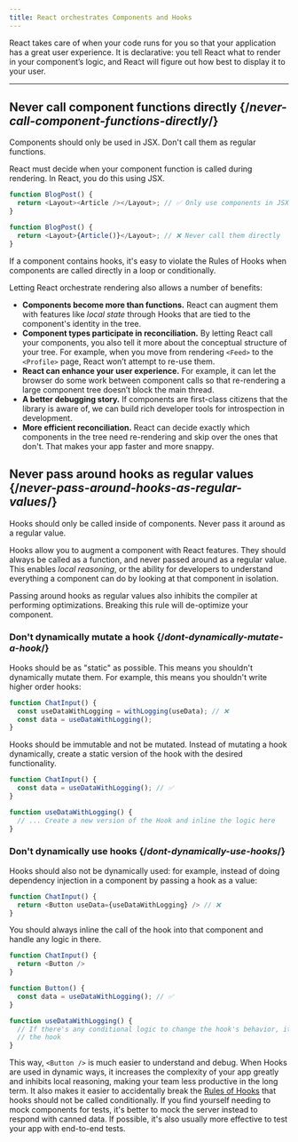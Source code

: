 ```yaml
---
title: React orchestrates Components and Hooks
---
```


<Intro>
React takes care of when your code runs for you so that your application has a great user experience. It is declarative: you tell React what to render in your component’s logic, and React will figure out how best to display it to your user.
</Intro>

<InlineToc />

---

## Never call component functions directly {/*never-call-component-functions-directly*/}
Components should only be used in JSX. Don't call them as regular functions.

React must decide when your component function is called during rendering. In React, you do this using JSX.

```js {2}
function BlogPost() {
  return <Layout><Article /></Layout>; // ✅ Only use components in JSX
}
```

```js {2}
function BlogPost() {
  return <Layout>{Article()}</Layout>; // ❌ Never call them directly
}
```

If a component contains hooks, it's easy to violate the Rules of Hooks when components are called directly in a loop or conditionally.

Letting React orchestrate rendering also allows a number of benefits:

* **Components become more than functions.** React can augment them with features like _local state_ through Hooks that are tied to the component's identity in the tree.
* **Component types participate in reconciliation.** By letting React call your components, you also tell it more about the conceptual structure of your tree. For example, when you move from rendering `<Feed>` to the `<Profile>` page, React won’t attempt to re-use them.
* **React can enhance your user experience.** For example, it can let the browser do some work between component calls so that re-rendering a large component tree doesn’t block the main thread.
* **A better debugging story.** If components are first-class citizens that the library is aware of, we can build rich developer tools for introspection in development.
* **More efficient reconciliation.** React can decide exactly which components in the tree need re-rendering and skip over the ones that don't. That makes your app faster and more snappy.

## Never pass around hooks as regular values {/*never-pass-around-hooks-as-regular-values*/}

Hooks should only be called inside of components. Never pass it around as a regular value.

Hooks allow you to augment a component with React features. They should always be called as a function, and never passed around as a regular value. This enables _local reasoning_, or the ability for developers to understand everything a component can do by looking at that component in isolation.

Passing around hooks as regular values also inhibits the compiler at performing optimizations. Breaking this rule will de-optimize your component.

### Don't dynamically mutate a hook {/*dont-dynamically-mutate-a-hook*/}

Hooks should be as "static" as possible. This means you shouldn't dynamically mutate them. For example, this means you shouldn't write higher order hooks:

```js {2}
function ChatInput() {
  const useDataWithLogging = withLogging(useData); // ❌
  const data = useDataWithLogging();
}
```

Hooks should be immutable and not be mutated. Instead of mutating a hook dynamically, create a static version of the hook with the desired functionality.

```js {2,6}
function ChatInput() {
  const data = useDataWithLogging(); // ✅
}

function useDataWithLogging() {
  // ... Create a new version of the Hook and inline the logic here
}
```

### Don't dynamically use hooks {/*dont-dynamically-use-hooks*/}

Hooks should also not be dynamically used: for example, instead of doing dependency injection in a component by passing a hook as a value:

```js {2}
function ChatInput() {
  return <Button useData={useDataWithLogging} /> // ❌
}
```

You should always inline the call of the hook into that component and handle any logic in there.

```js {6}
function ChatInput() {
  return <Button />
}

function Button() {
  const data = useDataWithLogging(); // ✅
}

function useDataWithLogging() {
  // If there's any conditional logic to change the hook's behavior, it should be inlined into
  // the hook
}
```

This way, `<Button />` is much easier to understand and debug. When Hooks are used in dynamic ways, it increases the complexity of your app greatly and inhibits local reasoning, making your team less productive in the long term. It also makes it easier to accidentally break the [Rules of Hooks](/reference/rules/rules-of-hooks) that hooks should not be called conditionally. If you find yourself needing to mock components for tests, it's better to mock the server instead to respond with canned data. If possible, it's also usually more effective to test your app with end-to-end tests.

